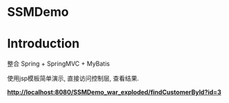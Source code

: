 # SSMDemo

# Introduction
整合 Spring + SpringMVC + MyBatis

使用jsp模板简单演示, 直接访问控制层, 查看结果.

**[http://localhost:8080/SSMDemo_war_exploded/findCustomerById?id=3](http://localhost:8080/SSMDemo_war_exploded/findCustomerById?id=3)**
